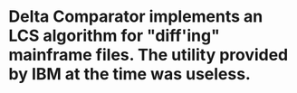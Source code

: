 # Delta Comparator implements an LCS algorithm for "diff'ing" mainframe files. The utility provided by IBM at the time was useless.
